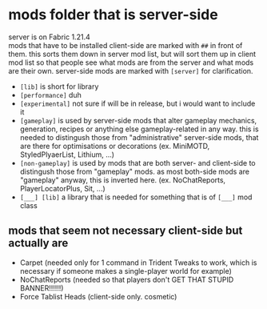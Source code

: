 # mods folder that is server-side
server is on Fabric 1.21.4<br>
mods that have to be installed client-side are marked with `##` in front of them. this sorts them down in server mod list, but will sort them up in client mod list so that people see what mods are from the server and what mods are their own. server-side mods are marked with `[server]` for clarification.<br>
- `[lib]` is short for library
- `[performance]` duh
- `[experimental]` not sure if will be in release, but i would want to include it
- `[gameplay]` is used by server-side mods that alter gameplay mechanics, generation, recipes or anything else gameplay-related in any way. this is needed to distingush those from "administrative" server-side mods, that are there for optimisations or decorations (ex. MiniMOTD, StyledPlyaerList, Lithium, ...)
- `[non-gameplay]` is used by mods that are both server- and client-side to distingush those from "gameplay" mods. as most both-side mods are "gameplay" anyway, this is inverted here. (ex. NoChatReports, PlayerLocatorPlus, Sit, ...)
- `[___] [lib]` a library that is needed for something that is of `[___]` mod class

## mods that seem not necessary client-side but actually are
- Carpet (needed only for 1 command in Trident Tweaks to work, which is necessary if someone makes a single-player world for example)
- NoChatReports (needed so that players don't GET THAT STUPID BANNER!!!!!!)
- Force Tablist Heads (client-side only. cosmetic)
